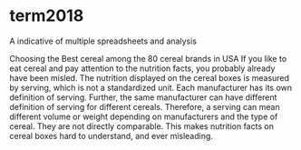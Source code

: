 # term2018
A indicative of multiple spreadsheets and analysis

Choosing the Best cereal among the 80 cereal brands in USA
If you like to eat cereal and pay attention to the nutrition facts, you probably already have been misled. The nutrition displayed on the cereal boxes is measured by serving, which is not a standardized unit. Each manufacturer has its own definition of serving. Further, the same manufacturer can have different definition of serving for different cereals. Therefore, a serving can mean different volume or weight depending on manufacturers and the type of cereal. They are not directly comparable. This makes nutrition facts on cereal boxes hard to understand, and ever misleading.
